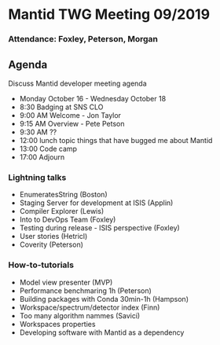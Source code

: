 # Mantid TWG Meeting 09/2019
### Attendance: Foxley, Peterson, Morgan

## Agenda
Discuss Mantid developer meeting agenda
- Monday October 16 - Wednesday October 18
- 8:30 Badging at SNS CLO
- 9:00 AM Welcome - Jon Taylor
- 9:15 AM Overview - Pete Petson
- 9:30 AM ??
- 12:00 lunch topic things that have bugged me about Mantid
- 13:00 Code camp
- 17:00 Adjourn

### Lightning talks
- EnumeratesString (Boston)
- Staging Server for development at ISIS (Applin)
- Compiler Explorer (Lewis)
- Into to DevOps Team (Foxley)
- Testing during release - ISIS perspective (Foxley)
- User stories (Hetricl)
- Coverity (Peterson)
### How-to-tutorials
- Model view presenter (MVP)
- Performance benchmaring 1h (Peterson)
- Building packages with Conda 30min-1h (Hampson)
- Workspace/spectrum/detector index (Finn)
- Too many algorithm nammes (Savici)
- Workspaces properties
- Developing software with Mantid as a dependency
